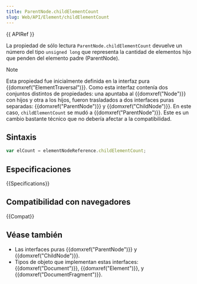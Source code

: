 ```yaml
---
title: ParentNode.childElementCount
slug: Web/API/Element/childElementCount
---
```


{{ APIRef }}

La propiedad de sólo lectura `ParentNode.childElementCount` devuelve un número del tipo `unsigned long` que representa la cantidad de elementos hijo que penden del elemento padre (ParentNode).

> [!NOTE]
> Esta propiedad fue inicialmente definida en la interfaz pura {{domxref("ElementTraversal")}}. Como esta interfaz contenía dos conjuntos distintos de propiedades: una apuntaba al {{domxref("Node")}} con hijos y otra a los hijos, fueron trasladados a dos interfaces puras separadas: {{domxref("ParentNode")}} y {{domxref("ChildNode")}}. En este caso, `childElementCount` se mudó a {{domxref("ParentNode")}}. Este es un cambio bastante técnico que no debería afectar a la compatibilidad.

## Sintaxis

```js
var elCount = elementNodeReference.childElementCount;
```

## Especificaciones

{{Specifications}}

## Compatibilidad con navegadores

{{Compat}}

## Véase también

- Las interfaces puras {{domxref("ParentNode")}} y {{domxref("ChildNode")}}.
- Tipos de objeto que implementan estas interfaces: {{domxref("Document")}}, {{domxref("Element")}}, y {{domxref("DocumentFragment")}}.
